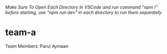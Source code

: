 *Make Sure To Open Each Directory In VSCode and run command "npm i" before starting, use "npm run dev" in each directory to run them separately*
# team-a

Team Members:
Parul
Aymaan 
